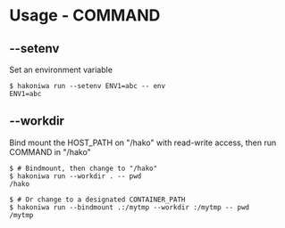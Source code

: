 # Usage - COMMAND

## --setenv

Set an environment variable

```console
$ hakoniwa run --setenv ENV1=abc -- env
ENV1=abc
```

## --workdir

Bind mount the HOST_PATH on "/hako" with read-write access, then run COMMAND in "/hako"

```console
$ # Bindmount, then change to "/hako"
$ hakoniwa run --workdir . -- pwd
/hako

$ # Or change to a designated CONTAINER_PATH
$ hakoniwa run --bindmount .:/mytmp --workdir :/mytmp -- pwd
/mytmp
```
